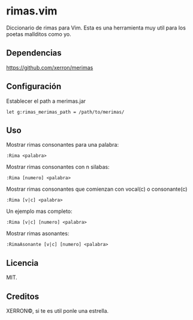 # rimas.vim

Diccionario de rimas para Vim.
Esta es una herramienta muy util para los poetas mallditos como yo.

## Dependencias

https://github.com/xerron/merimas

## Configuración

Establecer el path a merimas.jar

    let g:rimas_merimas_path = /path/to/merimas/

## Uso

Mostrar rimas consonantes para una palabra:

    :Rima <palabra>

Mostrar rimas consonantes con n silabas:

    :Rima [numero] <palabra>

Mostrar rimas consonantes que comienzan con vocal(c) o consonante(c)

    :Rima [v|c] <palabra>

Un ejemplo mas completo:

    :Rima [v|c] [numero] <palabra>

Mostrar rimas asonantes:

    :RimaAsonante [v|c] [numero] <palabra>

## Licencia

MIT.

## Creditos

XERRON©, si te es util ponle una estrella.




